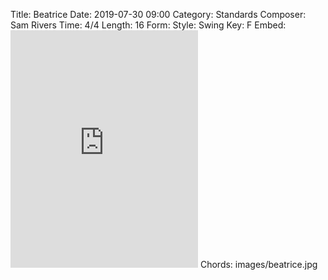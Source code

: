 Title: Beatrice
Date: 2019-07-30 09:00
Category: Standards
Composer: Sam Rivers
Time: 4/4
Length: 16
Form:
Style: Swing
Key: F
Embed: <iframe src="https://open.spotify.com/embed/user/thatdavidmiller/playlist/21AheK6Vpuni72ufiF84CH" width="300" height="380" frameborder="0" allowtransparency="true" allow="encrypted-media"></iframe>
Chords: images/beatrice.jpg
